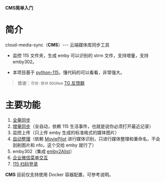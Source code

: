 **CMS简单入门**

# 简介

cloud-media-sync（**CMS**）--- 云端媒体库同步工具

- 监控 115 文件夹，生成 emby 可以识别的 strm 文件，支持增量，支持 emby302。

- 本项目基于 [python-115⁠](https://github.com/ChenyangGao/web-mount-packs)，懂代码的可以看看，非常强大。

> 致谢：``尽贫·禁评`` ``DDSRem`` [TG 反馈群⁠](https://t.me/+v08KwCO7jH0xNjZl)

# 主要功能

1. [全量同步](https://github.com/HuLuXi/cms-docs/blob/master/%E5%88%9D%E5%A7%8B%E5%8C%96.md#%E5%85%A8%E9%87%8F%E5%90%8C%E6%AD%A5)
2. [增量同步](https://github.com/HuLuXi/cms-docs/blob/master/%E5%88%9D%E5%A7%8B%E5%8C%96.md#%E5%A2%9E%E9%87%8F%E5%90%8C%E6%AD%A5)（全自动，依赖 115 生活事件，也就是说你必须打开最近记录）
3. 监控上传（只上传 emby 生成的标准格式的媒体图片）
4. [自动整理](https://github.com/HuLuXi/cms-docs/blob/master/%E5%88%9D%E5%A7%8B%E5%8C%96.md#%E8%87%AA%E5%8A%A8%E6%95%B4%E7%90%86)（依赖 [MoviePilot⁠](https://github.com/jxxghp/MoviePilot) 进行媒体识别，只进行媒体整理和重命名，不会刮削图片和 nfo，这个交给 emby 就行了）
5. emby302（集成 [emby2Alist⁠](https://github.com/bpking1/embyExternalUrl/tree/main/emby2Alist)）
6. [企业微信菜单交互](https://github.com/HuLuXi/cms-docs/blob/master/%E5%88%9D%E5%A7%8B%E5%8C%96.md#%E4%BC%81%E4%B8%9A%E5%BE%AE%E4%BF%A1%E9%85%8D%E7%BD%AE)
7. [115 扫码登录](https://github.com/HuLuXi/cms-docs/blob/master/%E5%88%9D%E5%A7%8B%E5%8C%96.md#115-%E7%BD%91%E7%9B%98%E9%85%8D%E7%BD%AE)

**CMS** 目前仅支持使用 Docker 容器配置，可参考说明。
